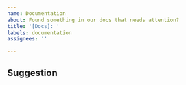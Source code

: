 ```yaml
---
name: Documentation
about: Found something in our docs that needs attention?
title: '[Docs]: '
labels: documentation
assignees: ''

---
```


<!-- Thanks for taking the time to open an issue and help us make our code better! -->


## Suggestion

<!-- What should we do better? -->



